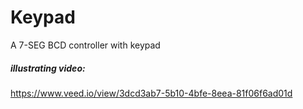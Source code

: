 # Keypad
A 7-SEG BCD controller with keypad

##### illustrating video:
https://www.veed.io/view/3dcd3ab7-5b10-4bfe-8eea-81f06f6ad01d

